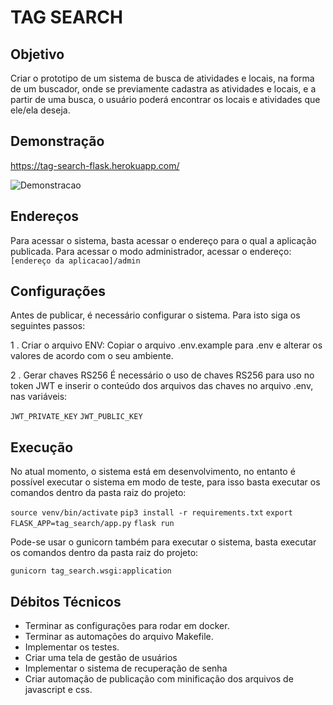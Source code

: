 # TAG SEARCH #

## Objetivo ##

Criar o prototipo de um sistema de busca de atividades e locais, na forma de um buscador, onde se previamente cadastra as atividades e locais, e a partir de uma busca, o usuário poderá encontrar os locais e atividades que ele/ela deseja.

## Demonstração ##

https://tag-search-flask.herokuapp.com/

![Demonstracao](https://i.ibb.co/PGKbZ5C/tag-search-sized.gif)

## Endereços ##

Para acessar o sistema, basta acessar o endereço para o qual a aplicação publicada.
Para acessar o modo administrador, acessar o endereço:`[endereço da aplicacao]/admin`

## Configurações ##

Antes de publicar, é necessário configurar o sistema. Para isto siga os seguintes passos:

1 . Criar o arquivo ENV:
Copiar o arquivo .env.example para .env e alterar os valores de acordo com o seu ambiente.

2 . Gerar chaves RS256
É necessário o uso de chaves RS256 para uso no token JWT e inserir o conteúdo dos arquivos das chaves no arquivo .env, nas variáveis:

``JWT_PRIVATE_KEY``
``JWT_PUBLIC_KEY``

## Execução ##

No atual momento, o sistema está em desenvolvimento, no entanto é possível executar o sistema em modo de teste, para isso basta executar os comandos dentro da pasta raiz do projeto:

``source venv/bin/activate``
``pip3 install -r requirements.txt``
``export FLASK_APP=tag_search/app.py``
``flask run``

Pode-se usar o gunicorn também para executar o sistema, basta executar os comandos dentro da pasta raiz do projeto:

``gunicorn tag_search.wsgi:application``

## Débitos Técnicos ##

*   Terminar as configurações para rodar em docker.
*   Terminar as automações do arquivo Makefile.
*   Implementar os testes.
*   Criar uma tela de gestão de usuários
*   Implementar o sistema de recuperação de senha
*   Criar automação de publicação com minificação dos arquivos de javascript e css.





